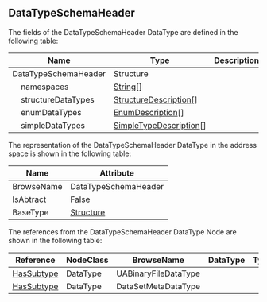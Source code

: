<!-- datatype -->
## DataTypeSchemaHeader
<!-- end of description -->
The fields of the DataTypeSchemaHeader DataType are defined in the following table:  

|Name|Type|Description|
|---|---|---|
|DataTypeSchemaHeader|Structure||
|&nbsp;&nbsp;&nbsp;&nbsp;namespaces|[String](../../../Part3/DataTypes/String/readme.md)[]||
|&nbsp;&nbsp;&nbsp;&nbsp;structureDataTypes|[StructureDescription](../../../Part14/DataTypes/StructureDescription/readme.md)[]||
|&nbsp;&nbsp;&nbsp;&nbsp;enumDataTypes|[EnumDescription](../../../Part14/DataTypes/EnumDescription/readme.md)[]||
|&nbsp;&nbsp;&nbsp;&nbsp;simpleDataTypes|[SimpleTypeDescription](../../../Part14/DataTypes/SimpleTypeDescription/readme.md)[]||

The representation of the DataTypeSchemaHeader DataType in the address space is shown in the following table:  

|Name|Attribute|
|---|---|
|BrowseName|DataTypeSchemaHeader|
|IsAbtract|False|
|BaseType|[Structure](../../../Part3/DataTypes/Structure/readme.md)|

The references from the DataTypeSchemaHeader DataType Node are shown in the following table:  

|Reference|NodeClass|BrowseName|DataType|TypeDefinition|ModellingRule|
|---|---|---|---|---|---|
|[HasSubtype](../../../Part3/ReferenceTypes/HasSubtype/readme.md)|DataType|UABinaryFileDataType||||
|[HasSubtype](../../../Part3/ReferenceTypes/HasSubtype/readme.md)|DataType|DataSetMetaDataType||||

